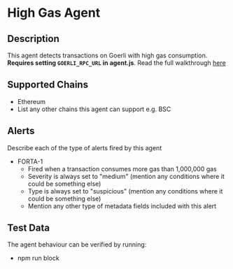 # High Gas Agent

## Description

This agent detects transactions on Goerli with high gas consumption. **Requires setting `GOERLI_RPC_URL` in agent.js**. Read the full walkthrough [here](https://docs.forta.network/en/latest/querying-chains/)

## Supported Chains

- Ethereum
- List any other chains this agent can support e.g. BSC

## Alerts

Describe each of the type of alerts fired by this agent

- FORTA-1
  - Fired when a transaction consumes more gas than 1,000,000 gas
  - Severity is always set to "medium" (mention any conditions where it could be something else)
  - Type is always set to "suspicious" (mention any conditions where it could be something else)
  - Mention any other type of metadata fields included with this alert

## Test Data

The agent behaviour can be verified by running:

- npm run block
